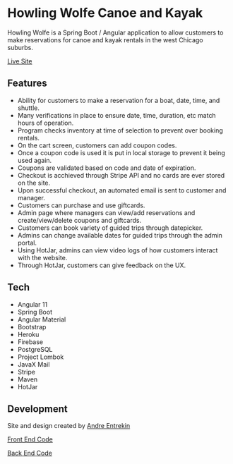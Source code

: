 # Howling Wolfe Canoe and Kayak

Howling Wolfe is a Spring Boot / Angular application to allow customers to make reservations for canoe and kayak rentals in the west Chicago suburbs.

[Live Site](https://howlingwolfe.com)

## Features

- Ability for customers to make a reservation for a boat, date, time, and shuttle.
- Many verifications in place to ensure date, time, duration, etc match hours of operation.
- Program checks inventory at time of selection to prevent over booking rentals.
- On the cart screen, customers can add coupon codes.
- Once a coupon code is used it is put in local storage to prevent it being used again.
- Coupons are validated based on code and date of expiration.
- Checkout is acchieved through Stripe API and no cards are ever stored on the site.
- Upon successful checkout, an automated email is sent to customer and manager.
- Customers can purchase and use giftcards.
- Admin page where managers can view/add reservations and create/view/delete coupons and giftcards.
- Customers can book variety of guided trips through datepicker.
- Admins can change available dates for guided trips through the admin portal.
- Using HotJar, admins can view video logs of how customers interact with the website.
- Through HotJar, customers can give feedback on the UX.

## Tech

- Angular 11
- Spring Boot
- Angular Material
- Bootstrap
- Heroku
- Firebase
- PostgreSQL
- Project Lombok
- JavaX Mail
- Stripe
- Maven
- HotJar

## Development

Site and design created by [Andre Entrekin](https://www.github.com/andrethetallguy)

[Front End Code](https://www.github.com/andrethetallguy/howlingwolfefe)

[Back End Code](https://www.github.com/andrethetallguy/howlingwolfe)
